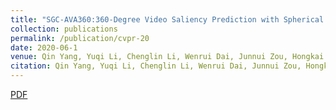```yaml
---
title: "SGC-AVA360:360-Degree Video Saliency Prediction with Spherical Vector-Based Graph Convolution and Audio-Visual Attention"
collection: publications
permalink: /publication/cvpr-20
date: 2020-06-1
venue: Qin Yang, Yuqi Li, Chenglin Li, Wenrui Dai, Junnui Zou, Hongkai Xiong, Pascal Frossard, “SGC-AVA360:360-Degree Video Saliency Prediction with Spherical Vector-Based Graph Convolution and Audio-Visual Attention”, submitted to IEEE Transactions on Multimedia (TMM).
citation: Qin Yang, Yuqi Li, Chenglin Li, Wenrui Dai, Junnui Zou, Hongkai Xiong, Pascal Frossard, “SGC-AVA360:360-Degree Video Saliency Prediction with Spherical Vector-Based Graph Convolution and Audio-Visual Attention”, submitted to IEEE Transactions on Multimedia (TMM).
---
```

[PDF](https://QinYang12.github.io/files/cvpr-20.pdf)
